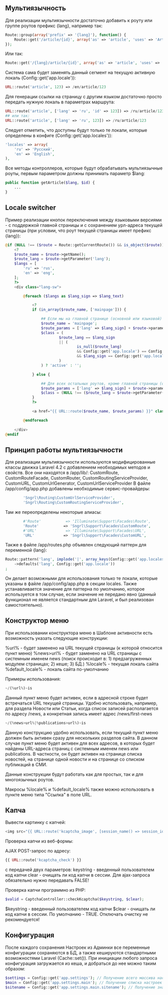 ## Мультиязычность

Для реализации мультиязычности достаточно добавить к роуту или группе роутов префикс {lang}, например так:

```php
Route::group(array('prefix' => '{lang}'), function() {
    Route::get('/article/{id}', array('as' => 'article', 'uses' => 'ArticleController@getArticle'));
});
```

Или так:

```php
Route::get('/{lang}/article/{id}', array('as' => 'article', 'uses' => 'ArticleController@getArticle'));
```

Система сама будет заменять данный сегмент на текущую активную локаль (Config::get('app.locale')):

```php
URL::route('article', 123) => /en/article/123
```

Для генерации ссылки на страницу с другим языком достаточно просто передать нужную локаль в параметрах маршрута:

```php
URL::route('article', ['lang' => 'ru', 'id' => 123]) => /ru/article/123
## или так:
URL::route('article', ['lang' => 'ru', 123]) => /ru/article/123
```

Следует отметить, что доступны будут только те локали, которые определены в конфиге (Config::get('app.locales')):

```php
'locales' => array(
    'ru' => 'Русский',
    'en' => 'English',
),
```

Все методы контроллеров, которые будут обрабатывать мультиязычные роуты, первым параметром должны принимать параметр $lang:

```php
public function getArticle($lang, $id) {
    ...
}
```

## Locale switcher

Пример реализации кнопок переключения между языковыми версиями - с поддержкой главной страницы и с сохранением урл-адреса текущей страницы (при условии, что роут текущей страницы имеет префикс {lang}):

```php
@if (NULL !== ($route = Route::getCurrentRoute()) && is_object($route))
    <?
    $route_name = $route->getName();
    $route_lang = $route->getParameter('lang');
    $langs = [
        'ru' => 'rus',
        'en' => 'eng',
    ];
    ?>
    <div class="lang-sw">

        @foreach ($langs as $lang_sign => $lang_text)

            <?
            if (in_array($route_name, ['mainpage'])) {

                ## Если мы на главной странице (основной или языковой)
                $route_name = 'mainpage';
                $route_params = ['lang' => $lang_sign] + $route->parameters();
                $class = (
                        $route_lang == $lang_sign
                        || (
                                is_null($route_lang)
                                && Config::get('app.locale') == Config::get('app.default_locale')
                                && $lang_sign == Config::get('app.locale')
                        )
                ) ? 'active' : '';

            } else {

                ## Для всех остальных роутов, кроме главной страницы (основной или языковой)
                $route_params = ['lang' => $lang_sign] + $route->parameters();
                $class = (NULL !== ($route_lang = $route->getParameter('lang')) && $route_lang == $lang_sign) ? 'active' : '';
            }
            ?>

            <a href="{{ URL::route($route_name, $route_params) }}" class="{{ $class }}">{{ $lang_text }}</a>

        @endforeach
        
    </div>
@endif
```

## Принцип работы мультиязычности

Для реализации мультиязычности используются модифицированные классы движка Laravel 4.2 с добавлением необходимых методов и свойств. Все они находятся в /app/lib/:
CustomRoute, CustomRouteFacade, CustomRouter, CustomRoutingServiceProvider, CustomURL, CustomUrlGenerator, CustomUrlServiceProvider
В файле /app/config/app.php добавлены необходимые сервис-провайдеры:

```php
        'Sngrl\Routing\CustomUrlServiceProvider',
        'Sngrl\Routing\CustomRoutingServiceProvider',
```

Там же переопределены некоторые алиасы:

```php
		#'Route'           => 'Illuminate\Support\Facades\Route',
		'Route'           => 'Sngrl\Support\Facades\CustomRoute',
        #'URL'             => 'Illuminate\Support\Facades\URL',
        'URL'             => 'Sngrl\Support\Facades\CustomURL',
```

Также в файле /app/routes.php объявлен следующий паттерн для переменной {lang}:

```php
Route::pattern('lang', implode('|', array_keys(Config::get('app.locales'))))
    ->defaults('lang', Config::get('app.locale'))
;
```

Он делает возможными для использования только те локали, которые указаны в файле /app/config/app.php в секции locales.
Также устанавливается значение для паттерна по умолчанию, которое используется в том случае, если значение не передано явно (данный функционал не является стандартным для Laravel, и был реализован самостоятельно).

## Конструктор меню

При использовании конструктора меню в Шаблоне активности есть возможность указать следующие конструкции:

%url% - будет заменено на URL текущей страницы (к которой относится пункт меню)
%news>url% - будет заменено на URL страницы с системным именем news (поиск происходит в: 1) предзагруженных модулем страницах; 2) кеше; 3) БД.)
%locale% - текущая локаль сайта
%default_locale% - локаль сайта по-умолчанию

Примеры использования:

```php
~/(%url%)~is
```
Данный пункт меню будет активен, если в адресной строке будет встречаться URL текущей страницы. Удобно использовать, например, для раздела Новости или Статьи, когда список записей располагается по адресу /news, а конкретная запись имеет адрес /news/first-news

```php
~/(%news>url%|%publications>url%)~is
```
Данную конструкцию удобно использовать, если текущий пункт меню должен быть активен сразу для нескольких разделов сайта.
В данном случае пункт меню будет активен для всех адресов, в которых будет найдены URL-адреса страниц с системным именем news или publications. В частности, он будет активен на странице списка новостей, на странице одной новости и на странице со списком публикаций в СМИ.

Данные конструкции будут работать как для простых, так и для многоязычных роутов.

Макросы %locale% и %default_locale% также можно использовать в пункте меню типа "Ссылка" в поле URL.

## Капча

Вывести картинку с капчей:

```php
<img src="{{ URL::route('kcaptcha_image', [session_name() => session_id()]) }}" />
```

Проверка капчи из веб-формы:

AJAX POST-запрос по адресу:
```php
{{ URL::route('kcaptcha_check') }}
```
с передачей двух параметров:
keystring - введенный пользователем код капчи
clear - очищать ли код капчи в сессии. Для ajax-запроса обязательно нужно передавать FALSE!

Проверка капчи программно из PHP:

```php
$valid = CaptchaController::checkKcaptcha($keystring, $clear);
```
$keystring - введенный пользователем код капчи
$clear - очищать ли код капчи в сессии. По умолчанию - TRUE. Отключать очистку не рекомендуется!

## Конфигурация

После каждого сохранения Настроек из Админки все переменные конфигурации сохраняются в БД, а также кешируются стандартными возможностями Laravel (Cache::set()). При инициации любого запроса конфигурация загружается из кеша, и добраться до нее можно таким образом:

```php
$settings = Config::get('app.settings'); // Получение всего массива настроек
$main = Config::get('app.settings.main'); // Получение списка настроек из секции MAIN
$sitename = Config::get('app.settings.main.sitename'); // Получение значения настройки SITENAME из секции MAIN
```
